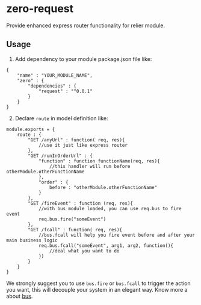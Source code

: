 # zero-request #

Provide enhanced express router functionality for relier module.

## Usage ##

1. Add dependency to your module package.json file like:

```
{
	"name" : "YOUR_MODULE_NAME",
	"zero" : {
		"dependencies" : {
			"request" : "^0.0.1"
		}
	}
}
```

2. Declare `route` in model definition like:

```
module.exports = {
    route : {
        "GET /anyUrl" : function( req, res){
            //use it just like express router
        },
        "GET /runInOrderUrl" : {
            "function" : function functionName(req, res){
                //this handler will run before otherModule.otherFunctionName
            },
            "order" : {
                before : "otherModule.otherFunctionName"
            }
        },
        "GET /fireEvent" : function (req, res){
            //with bus module loaded, you can use req.bus to fire event
            req.bus.fire("someEvent")
        },
        "GET /fcall" : function( req, res){
            //bus.fcall will help you fire event before and after your main business logic
            req.bus.fcall("someEvent", arg1, arg2, function(){
                //deal what you want to do
            })
        }
    }
}
```

We strongly suggest you to use `bus.fire` or `bus.fcall` to trigger the action you want, this will decouple your system in an elegant way.
Know more a about [bus](http://github.com/sskyy/zero-bus).
